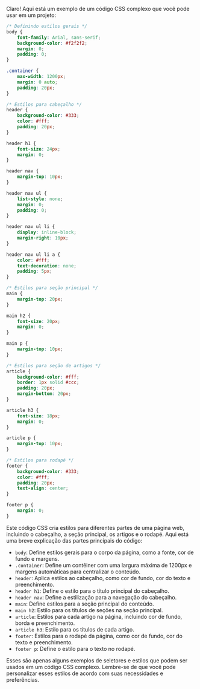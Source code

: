 Claro! Aqui está um exemplo de um código CSS complexo que você pode usar em um projeto:

```css
/* Definindo estilos gerais */
body {
    font-family: Arial, sans-serif;
    background-color: #f2f2f2;
    margin: 0;
    padding: 0;
}

.container {
    max-width: 1200px;
    margin: 0 auto;
    padding: 20px;
}

/* Estilos para cabeçalho */
header {
    background-color: #333;
    color: #fff;
    padding: 20px;
}

header h1 {
    font-size: 24px;
    margin: 0;
}

header nav {
    margin-top: 10px;
}

header nav ul {
    list-style: none;
    margin: 0;
    padding: 0;
}

header nav ul li {
    display: inline-block;
    margin-right: 10px;
}

header nav ul li a {
    color: #fff;
    text-decoration: none;
    padding: 5px;
}

/* Estilos para seção principal */
main {
    margin-top: 20px;
}

main h2 {
    font-size: 20px;
    margin: 0;
}

main p {
    margin-top: 10px;
}

/* Estilos para seção de artigos */
article {
    background-color: #fff;
    border: 1px solid #ccc;
    padding: 20px;
    margin-bottom: 20px;
}

article h3 {
    font-size: 18px;
    margin: 0;
}

article p {
    margin-top: 10px;
}

/* Estilos para rodapé */
footer {
    background-color: #333;
    color: #fff;
    padding: 20px;
    text-align: center;
}

footer p {
    margin: 0;
}
```

Este código CSS cria estilos para diferentes partes de uma página web, incluindo o cabeçalho, a seção principal, os artigos e o rodapé. Aqui está uma breve explicação das partes principais do código:

- `body`: Define estilos gerais para o corpo da página, como a fonte, cor de fundo e margens.
- `.container`: Define um contêiner com uma largura máxima de 1200px e margens automáticas para centralizar o conteúdo.
- `header`: Aplica estilos ao cabeçalho, como cor de fundo, cor do texto e preenchimento.
- `header h1`: Define o estilo para o título principal do cabeçalho.
- `header nav`: Define a estilização para a navegação do cabeçalho.
- `main`: Define estilos para a seção principal do conteúdo.
- `main h2`: Estilo para os títulos de seções na seção principal.
- `article`: Estilos para cada artigo na página, incluindo cor de fundo, borda e preenchimento.
- `article h3`: Estilo para os títulos de cada artigo.
- `footer`: Estilos para o rodapé da página, como cor de fundo, cor do texto e preenchimento.
- `footer p`: Define o estilo para o texto no rodapé.

Esses são apenas alguns exemplos de seletores e estilos que podem ser usados em um código CSS complexo. Lembre-se de que você pode personalizar esses estilos de acordo com suas necessidades e preferências.
